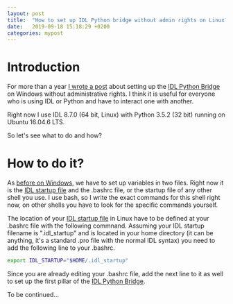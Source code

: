 ```yaml
---
layout: post
title:  "How to set up IDL Python bridge without admin rights on Linux?"
date:   2019-09-18 15:18:29 +0200
categories: mypost
---
```

# Introduction

For more than a year [I wrote a post][previous-post] about setting up the [IDL Python Bridge][idl-python-bridge] on Windows without administrative rights. I think it is useful for everyone who is using IDL or Python and have to interact one with another.

Right now I use IDL 8.7.0 (64 bit, Linux) with Python 3.5.2 (32 bit) running on Ubuntu 16.04.6 LTS.

So let's see what to do and how?

# How to do it?
As [before on Windows][previous-post], we have to set up variables in two files. Right now it is the [IDL startup file][idl-startup-file] and the .bashrc file, or the startup file of any other shell you use. I use bash, so I write the exact commands for this shell right now, on other shells you have to look for the specific commands yourself.

The location of your [IDL startup file][idl-startup-file] in Linux have to be defined at  your .bashrc file with the following commnand. Assuming your IDL startup filename is ".idl_startup" and is located in your home directory (it can be anything, it's a standard .pro file with the normal IDL syntax) you need to add the following line to your .bashrc.

```bash
export IDL_STARTUP="$HOME/.idl_startup"
```

Since you are already editing your .bashrc file, add the next line to it as well to set up the first pillar of the [IDL Python Bridge][idl-python-bridge].

To be continued...

[idl-python-bridge]: http://www.harrisgeospatial.com/docs/Python.html
[idl-startup-file]: http://www.harrisgeospatial.com/docs/StartupFiles.html
[previous-post]: 2018-01-17-how-to-set-up-idl-python-bridge.markdown
